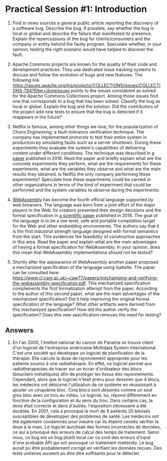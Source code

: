 # Practical Session #1: Introduction

1. Find in news sources a general public article reporting the discovery of a software bug. Describe the bug. If possible, say whether the bug is local or global and describe the failure that manifested its presence. Explain the repercussions of the bug for clients/consumers and the company or entity behind the faulty program. Speculate whether, in your opinion, testing the right scenario would have helped to discover the fault.

2. Apache Commons projects are known for the quality of their code and development practices. They use dedicated issue tracking systems to discuss and follow the evolution of bugs and new features. The following link https://issues.apache.org/jira/projects/COLLECTIONS/issues/COLLECTIONS-794?filter=doneissues points to the issues considered as solved for the Apache Commons Collections project. Among those issues find one that corresponds to a bug that has been solved. Classify the bug as local or global. Explain the bug and the solution. Did the contributors of the project add new tests to ensure that the bug is detected if it reappears in the future?

3. Netflix is famous, among other things we love, for the popularization of *Chaos Engineering*, a fault-tolerance verification technique. The company has implemented protocols to test their entire system in production by simulating faults such as a server shutdown. During these experiments they evaluate the system's capabilities of delivering content under different conditions. The technique was described in [a paper](https://arxiv.org/ftp/arxiv/papers/1702/1702.05843.pdf) published in 2016. Read the paper and briefly explain what are the concrete experiments they perform, what are the requirements for these experiments, what are the variables they observe and what are the main results they obtained. Is Netflix the only company performing these experiments? Speculate how these experiments could be carried in other organizations in terms of the kind of experiment that could be performed and the system variables to observe during the experiments.

4. [WebAssembly](https://webassembly.org/) has become the fourth official language supported by web browsers. The language was born from a joint effort of the major players in the Web. Its creators presented their design decisions and the formal specification in [a scientific paper](https://people.mpi-sws.org/~rossberg/papers/Haas,%20Rossberg,%20Schuff,%20Titzer,%20Gohman,%20Wagner,%20Zakai,%20Bastien,%20Holman%20-%20Bringing%20the%20Web%20up%20to%20Speed%20with%20WebAssembly.pdf) published in 2018. The goal of the language is to be a low level, safe and portable compilation target for the Web and other embedding environments. The authors say that it is the first industrial strength language designed with formal semantics from the start. This evidences the feasibility of constructive approaches in this area. Read the paper and explain what are the main advantages of having a formal specification for WebAssembly. In your opinion, does this mean that WebAssembly implementations should not be tested? 

5.  Shortly after the appearance of WebAssembly another paper proposed a mechanized specification of the language using Isabelle. The paper can be consulted here: https://www.cl.cam.ac.uk/~caw77/papers/mechanising-and-verifying-the-webassembly-specification.pdf. This mechanized specification complements the first formalization attempt from the paper. According to the author of this second paper, what are the main advantages of the mechanized specification? Did it help improving the original formal specification of the language? What other artifacts were derived from this mechanized specification? How did the author verify the specification? Does this new specification removes the need for testing?

## Answers

1) En l'an 2000, l'institut national du cancer de Panama se trouve client d'un logiciel de l'entreprise américaine Multidata System International.
C'est une société qui développe un logiciel de planification de la thérapie. Elle calcule la dose de rayonnement appropriée pour les patients soumis à une radiothérapie. En effet, ce logiciel permet aux radiothérapeutes de tracer sur un écran d'ordinateur des blocs (boucliers métalliques) afin de protéger 
les tissus des rayonnements. Cependant, alors que le logiciel n'était prévu pour dessiner que 4 blocs, les médecins ont détourné l'utilisation de ce système en réussissant à ajouter un cinquième bloc. Cinq blocs sont déssinés comme un seul gros bloc avec un trou au milieu. Le logiciel, lui, répond différement en fonction 
de la configuration et du sens du trou. Dans certains cas, la dose était correcte et dans d'autres, l'exposition nécessaire a été doublée. En 2001, cela a provoqué la mort de 8 patients 20 blessés susceptibles de développer des problèmes de santé. Les médecins ont été également condamnés pour meutre car ils étaient censés vérifier la dose à la main. Le logiciel aurotisait des formes incorrectes de données, ce qui a provoqué des erreurs de calcul des temps de traitement. Selon nous, ce bug est un bug plutôt local car ce sont des erreurs d'input d'une probable API qui ont provoqué un traitement inattendu. Le bug aurait pu être probablement corrigé en vérifiant les données reçues. Des tests unitaires auraient pu être être suffisants pour le détecter.
